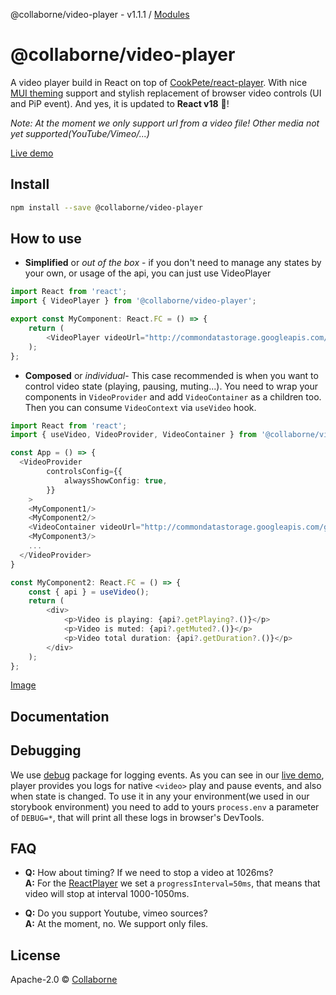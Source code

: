 @collaborne/video-player - v1.1.1 / [Modules](/docs/modules.md)

# @collaborne/video-player
A video player build in React on top of [CookPete/react-player](https://github.com/CookPete/react-player). With nice 
[MUI theming](https://mui.com) support and stylish replacement of browser video controls (UI and PiP event).
And yes, it is updated to **React v18** :balloon:!

*Note: At the moment we only support url from a video file! Other media not yet supported(YouTube/Vimeo/...)* 

[Live demo](https://collaborne.github.io/video-player/)

## Install

```bash
npm install --save @collaborne/video-player
```

## How to use
 - **Simplified** or *out of the box* - if you don't need to manage any states by your own, or usage of the api, you can just use VideoPlayer

```ts
import React from 'react';
import { VideoPlayer } from '@collaborne/video-player';

export const MyComponent: React.FC = () => {
	return (
		<VideoPlayer videoUrl="http://commondatastorage.googleapis.com/gtv-videos-bucket/sample/ForBiggerBlazes.mp4" />
	);
};
```
-  **Composed**  or *individual*-  This case recommended is when you want to control video state (playing, pausing, muting...). 
You need to wrap your components in `VideoProvider` and add `VideoContainer` as a children too. 
Then you can consume `VideoContext` via `useVideo` hook.
```ts
import React from 'react';
import { useVideo, VideoProvider, VideoContainer } from '@collaborne/video-player';

const App = () => {
  <VideoProvider
		controlsConfig={{
			alwaysShowConfig: true,
		}}
	>
    <MyComponent1/>
    <MyComponent2/>
    <VideoContainer videoUrl="http://commondatastorage.googleapis.com/gtv-videos-bucket/sample/WhatCarCanYouGetForAGrand.mp4"/>
    <MyComponent3/>
    ...
  </VideoProvider>
}

const MyComponent2: React.FC = () => {
	const { api } = useVideo();
	return (
		<div>
			<p>Video is playing: {api?.getPlaying?.()}</p>
			<p>Video is muted: {api?.getMuted?.()}</p>
			<p>Video total duration: {api?.getDuration?.()}</p>
		</div>
	);
};
```
[Image](https://i.ibb.co/kxzKhWB/Screenshot-from-2022-07-26-22-41-43.png)

## Documentation

## Debugging

We use [debug](https://github.com/debug-js/debug) package for logging events. As you can see in our [live demo](https://collaborne.github.io/video-player/),
player provides you logs for native `<video>` play and pause events, and also when state is changed. To use it in any your environment(we used in our storybook environment)
you need to add to yours `process.env` a parameter of `DEBUG=*`, that will print all these logs in browser's DevTools.

## FAQ  

- **Q:** How about timing? If we need to stop a video at 1026ms?  
 **A:** For the [ReactPlayer](https://github.com/CookPete/react-player) we set a `progressInterval=50ms`, that means that video will stop at interval 1000-1050ms.

- **Q:** Do you support Youtube, vimeo sources?  
 **A:** At the moment, no. We support only files.

## License

Apache-2.0 © [Collaborne](https://github.com/Collaborne)
